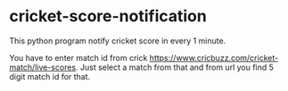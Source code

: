 # cricket-score-notification
This python program notify cricket score in every 1 minute.

You have to enter match id from crick https://www.cricbuzz.com/cricket-match/live-scores.
Just select a match from that and from url you find 5 digit match id for that.
